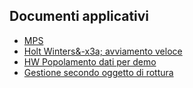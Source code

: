 ## Documenti applicativi
- [MPS](Sorgenti/MB/DOC/MPP_01)
- [Holt Winters&-x3a; avviamento veloce](Sorgenti/MB/DOC/MPHW02)
- [HW Popolamento dati per demo](Sorgenti/MB/DOC/MPHW03)
- [Gestione secondo oggetto di rottura](Sorgenti/MB/DOC/MPHW04)
